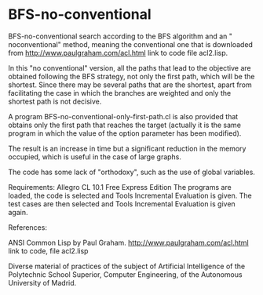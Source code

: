 # BFS-no-conventional
BFS-no-conventional search according to the BFS algorithm and  an " noconventional" method, meaning the conventional one that is downloaded from http://www.paulgraham.com/acl.html link to code file acl2.lisp.

In this "no conventional" version, all the paths that lead to the objective are obtained following the BFS strategy, not only the first path, which will be the shortest. Since there may be several paths that are the shortest, apart from facilitating the case in which the branches are weighted and only the shortest path is not decisive.

A program BFS-no-conventional-only-first-path.cl is also provided that obtains only the first path that reaches the target (actually it is the same program in which the value of the option parameter has been modified).

The result is an increase in time but a significant reduction in the memory occupied, which is useful in the case of large graphs.

The code has some lack of "orthodoxy", such as the use of global variables.

Requirements:
Allegro CL 10.1 Free Express Edition The programs are loaded, the code is selected and Tools Incremental Evaluation is given. The test cases are then selected and Tools Incremental Evaluation is given again.

References:

ANSI Common Lisp by Paul Graham. http://www.paulgraham.com/acl.html link to code, file acl2.lisp

Diverse material of practices of the subject of Artificial Intelligence of the Polytechnic School Superior, Computer Engineering, of the Autonomous University of Madrid.
